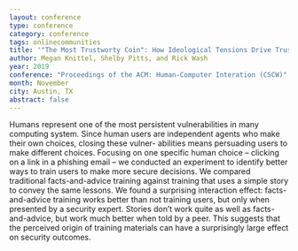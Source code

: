 ```yaml
---
layout: conference
type: conference
category: conference
tags: onlinecommunities
title: '"The Most Trustworty Coin": How Ideological Tensions Drive Trust in Bitcoin'
author: Megan Knittel, Shelby Pitts, and Rick Wash 
year: 2019
conference: "Proceedings of the ACM: Human-Computer Interation (CSCW)"
month: November
city: Austin, TX
abstract: false
---
```


<!-- 
file: ""
acmdl: 
doi: 
osf: 
 -->

Humans represent one of the most persistent vulnerabilities in many computing system. Since human users are independent agents who make their own choices, closing these vulner- abilities means persuading users to make different choices. Focusing on one specific human choice – clicking on a link in a phishing email – we conducted an experiment to identify better ways to train users to make more secure decisions. We compared traditional facts-and-advice training against training that uses a simple story to convey the same lessons. We found a surprising interaction effect: facts-and-advice training works better than not training users, but only when presented by a security expert. Stories don’t work quite as well as facts-and-advice, but work much better when told by a peer. This suggests that the perceived origin of training materials can have a surprisingly large effect on security outcomes.
